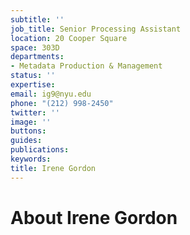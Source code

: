 ```yaml
---
subtitle: ''
job_title: Senior Processing Assistant
location: 20 Cooper Square
space: 303D
departments:
- Metadata Production & Management
status: ''
expertise: 
email: ig9@nyu.edu
phone: "(212) 998-2450"
twitter: ''
image: ''
buttons: 
guides: 
publications: 
keywords: 
title: Irene Gordon
---
```


# About Irene Gordon